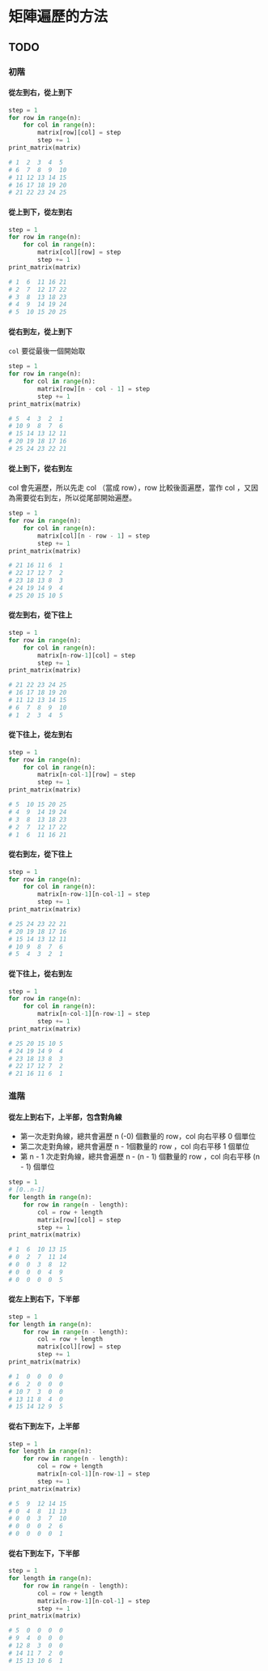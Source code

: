 # 矩陣遍歷的方法

## TODO

### 初階

#### 從左到右，從上到下

```python
step = 1
for row in range(n):
    for col in range(n):
        matrix[row][col] = step
        step += 1
print_matrix(matrix)

# 1  2  3  4  5  
# 6  7  8  9  10 
# 11 12 13 14 15 
# 16 17 18 19 20 
# 21 22 23 24 25
```

#### 從上到下，從左到右

```python
step = 1
for row in range(n):
    for col in range(n):
        matrix[col][row] = step
        step += 1
print_matrix(matrix)

# 1  6  11 16 21 
# 2  7  12 17 22 
# 3  8  13 18 23 
# 4  9  14 19 24 
# 5  10 15 20 25
```

#### 從右到左，從上到下

`col` 要從最後一個開始取

```python
step = 1
for row in range(n):
    for col in range(n):
        matrix[row][n - col - 1] = step
        step += 1
print_matrix(matrix)

# 5  4  3  2  1  
# 10 9  8  7  6  
# 15 14 13 12 11 
# 20 19 18 17 16 
# 25 24 23 22 21
```

#### 從上到下，從右到左

col 會先遍歷，所以先走 col （當成 row），row 比較後面遍歷，當作 col ，又因為需要從右到左，所以從尾部開始遍歷。

```python
step = 1
for row in range(n):
    for col in range(n):
        matrix[col][n - row - 1] = step
        step += 1
print_matrix(matrix)

# 21 16 11 6  1  
# 22 17 12 7  2  
# 23 18 13 8  3  
# 24 19 14 9  4  
# 25 20 15 10 5
```

#### 從左到右，從下往上

```python
step = 1
for row in range(n):
    for col in range(n):
        matrix[n-row-1][col] = step
        step += 1
print_matrix(matrix)

# 21 22 23 24 25 
# 16 17 18 19 20 
# 11 12 13 14 15 
# 6  7  8  9  10 
# 1  2  3  4  5
```

#### 從下往上，從左到右

```python
step = 1
for row in range(n):
    for col in range(n):
        matrix[n-col-1][row] = step
        step += 1
print_matrix(matrix)

# 5  10 15 20 25 
# 4  9  14 19 24 
# 3  8  13 18 23 
# 2  7  12 17 22 
# 1  6  11 16 21
```

#### 從右到左，從下往上

```python
step = 1
for row in range(n):
    for col in range(n):
        matrix[n-row-1][n-col-1] = step
        step += 1
print_matrix(matrix)

# 25 24 23 22 21 
# 20 19 18 17 16 
# 15 14 13 12 11 
# 10 9  8  7  6  
# 5  4  3  2  1
```

#### 從下往上，從右到左

```python
step = 1
for row in range(n):
    for col in range(n):
        matrix[n-col-1][n-row-1] = step
        step += 1
print_matrix(matrix)

# 25 20 15 10 5  
# 24 19 14 9  4  
# 23 18 13 8  3  
# 22 17 12 7  2  
# 21 16 11 6  1
```

### 進階

#### 從左上到右下，上半部，包含對角線

* 第一次走對角線，總共會遍歷 n \(-0\) 個數量的 row，col 向右平移 0 個單位
* 第二次走對角線，總共會遍歷 n - 1個數量的 row ，col 向右平移 1 個單位
* 第 n - 1 次走對角線，總共會遍歷 n - \(n - 1\) 個數量的 row ，col 向右平移 \(n - 1\) 個單位

```python
step = 1
# [0..n-1]
for length in range(n):
    for row in range(n - length):
        col = row + length
        matrix[row][col] = step
        step += 1
print_matrix(matrix)

# 1  6  10 13 15 
# 0  2  7  11 14 
# 0  0  3  8  12 
# 0  0  0  4  9  
# 0  0  0  0  5
```

#### 從左上到右下，下半部

```python
step = 1
for length in range(n):
    for row in range(n - length):
        col = row + length
        matrix[col][row] = step
        step += 1
print_matrix(matrix)

# 1  0  0  0  0  
# 6  2  0  0  0  
# 10 7  3  0  0  
# 13 11 8  4  0  
# 15 14 12 9  5
```

#### 從右下到左下，上半部

```python
step = 1
for length in range(n):
    for row in range(n - length):
        col = row + length
        matrix[n-col-1][n-row-1] = step
        step += 1
print_matrix(matrix)

# 5  9  12 14 15 
# 0  4  8  11 13 
# 0  0  3  7  10 
# 0  0  0  2  6  
# 0  0  0  0  1
```

#### 從右下到左下，下半部

```python
step = 1
for length in range(n):
    for row in range(n - length):
        col = row + length
        matrix[n-row-1][n-col-1] = step
        step += 1
print_matrix(matrix)

# 5  0  0  0  0  
# 9  4  0  0  0  
# 12 8  3  0  0  
# 14 11 7  2  0  
# 15 13 10 6  1
```

